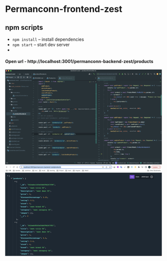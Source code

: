 # Permanconn-frontend-zest

## npm scripts
- `npm install` – install dependencies
- `npm start` – start dev server
- 

#### Open url - http://localhost:3001/permanconn-backend-zest/products
![Table](./screenshots/screenshot1.png)
![Form](./screenshots/screenshot2.png)
